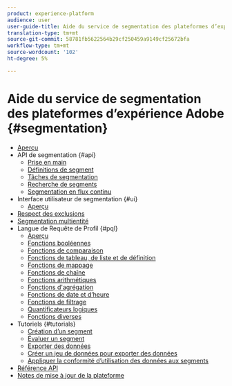 ```yaml
---
product: experience-platform
audience: user
user-guide-title: Aide du service de segmentation des plateformes d’expérience Adobe
translation-type: tm+mt
source-git-commit: 58781fb5622564b29cf250459a9149cf25672bfa
workflow-type: tm+mt
source-wordcount: '102'
ht-degree: 5%

---
```



# Aide du service de segmentation des plateformes d’expérience Adobe {#segmentation}

- [Aperçu](home.md)
- API de segmentation {#api}
   - [Prise en main](api/getting-started.md)
   - [Définitions de segment](api/segment-definitions.md)
   - [Tâches de segmentation](api/segment-jobs.md)
   - [Recherche de segments](api/segment-search.md)
   - [Segmentation en flux continu](api/streaming-segmentation.md)
- Interface utilisateur de segmentation {#ui}
   - [Aperçu](ui/overview.md)
- [Respect des exclusions](honoring-opt-outs.md)
- [Segmentation multientité](multi-entity-segmentation.md)
- Langue de Requête de Profil {#pql}
   - [Aperçu](pql/overview.md)
   - [Fonctions booléennes](pql/boolean-functions.md)
   - [Fonctions de comparaison](pql/comparison-functions.md)
   - [Fonctions de tableau, de liste et de définition](pql/array-functions.md)
   - [Fonctions de mappage](pql/map-functions.md)
   - [Fonctions de chaîne](pql/string-functions.md)
   - [Fonctions arithmétiques](pql/arithmetic-functions.md)
   - [Fonctions d&#39;agrégation](pql/aggregation-functions.md)
   - [Fonctions de date et d’heure](pql/datetime-functions.md)
   - [Fonctions de filtrage](pql/filter-functions.md)
   - [Quantificateurs logiques](pql/logical-quantifiers.md)
   - [Fonctions diverses](pql/misc-functions.md)
- Tutoriels {#tutorials}
   - [Création d’un segment](tutorials/create-a-segment.md)
   - [Évaluer un segment](tutorials/evaluate-a-segment.md)
   - [Exporter des données](tutorials/export-data.md)
   - [Créer un jeu de données pour exporter des données](tutorials/create-dataset-export-segment.md)
   - [Appliquer la conformité d’utilisation des données aux segments](tutorials/governance.md)
- [Référence API](https://www.adobe.io/apis/experienceplatform/home/api-reference.html#!acpdr/swagger-specs/segmentation.yaml)
- [Notes de mise à jour de la plateforme](https://www.adobe.com/go/platform-release-notes-en)